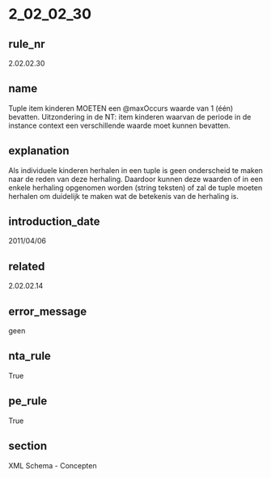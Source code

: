 # 2_02_02_30

## rule_nr
2.02.02.30

## name
Tuple item kinderen MOETEN een @maxOccurs waarde van 1 (één) bevatten. Uitzondering in de NT: item kinderen waarvan de periode in de instance context een verschillende waarde moet kunnen bevatten.

## explanation
Als individuele kinderen herhalen in een tuple is geen onderscheid te maken naar de reden van deze herhaling. Daardoor kunnen deze waarden of in een enkele herhaling opgenomen worden (string teksten) of zal de tuple moeten herhalen om duidelijk te maken wat de betekenis van de herhaling is.

## introduction_date
2011/04/06

## related
2.02.02.14

## error_message
geen

## nta_rule
True

## pe_rule
True

## section
XML Schema - Concepten

